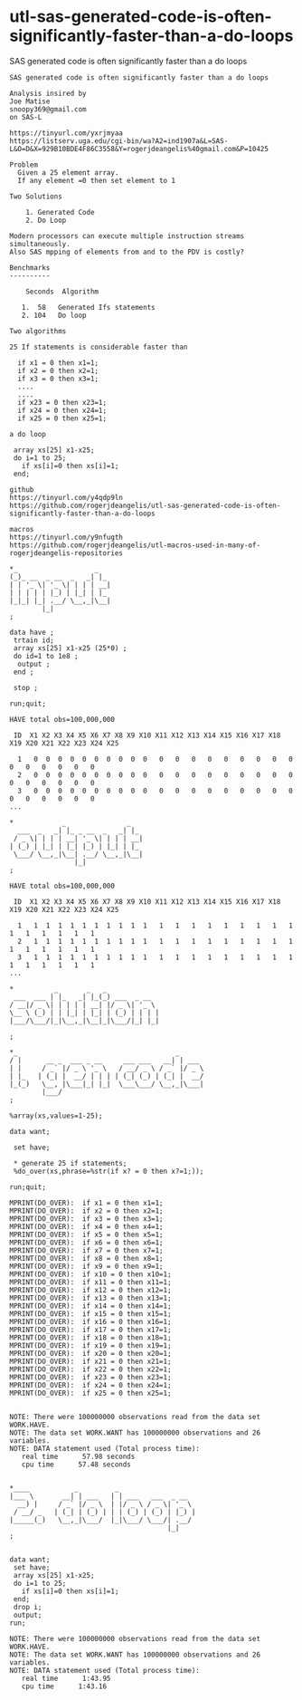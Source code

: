 # utl-sas-generated-code-is-often-significantly-faster-than-a-do-loops
SAS generated code is often significantly faster than a do loops

    SAS generated code is often significantly faster than a do loops                                                             
                                                                                                                                 
    Analysis insired by                                                                                                          
    Joe Matise                                                                                                                   
    snoopy369@gmail.com                                                                                                          
    on SAS-L  
                                                                                                                     
    https://tinyurl.com/yxrjmyaa                                                                                           
    https://listserv.uga.edu/cgi-bin/wa?A2=ind1907a&L=SAS-L&O=D&X=929B10BDE4F86C3558&Y=rogerjdeangelis%40gmail.com&P=10425 
                                                                                                                                                                                                                                                     
    Problem                                                                                                                      
      Given a 25 element array.                                                                                                  
      If any element =0 then set element to 1                                                                                    
                                                                                                                                 
    Two Solutions                                                                                                                
                                                                                                                                 
        1. Generated Code                                                                                                        
        2. Do Loop                                                                                                               
                                                                                                                                 
    Modern processors can execute multiple instruction streams simultaneously.                                                   
    Also SAS mpping of elements from and to the PDV is costly?                                                                   
                                                                                                                                 
    Benchmarks                                                                                                                   
    ----------                                                                                                                   
                                                                                                                                 
        Seconds  Algorithm                                                                                                       
                                                                                                                                 
       1.  58   Generated Ifs statements                                                                                         
       2. 104   Do loop                                                                                                          
                                                                                                                                 
    Two algorithms                                                                                                               
                                                                                                                                 
    25 If statements is considerable faster than                                                                                 
                                                                                                                                 
      if x1 = 0 then x1=1;                                                                                                       
      if x2 = 0 then x2=1;                                                                                                       
      if x3 = 0 then x3=1;                                                                                                       
      ....                                                                                                                       
      ....                                                                                                                       
      if x23 = 0 then x23=1;                                                                                                     
      if x24 = 0 then x24=1;                                                                                                     
      if x25 = 0 then x25=1;                                                                                                     
                                                                                                                                 
    a do loop                                                                                                                    
                                                                                                                                 
     array xs[25] x1-x25;                                                                                                        
     do i=1 to 25;                                                                                                               
       if xs[i]=0 then xs[i]=1;                                                                                                  
     end;                                                                                                                        
                                                                                                                                 
    github                                                                                                                       
    https://tinyurl.com/y4qdp9ln                                                                                                 
    https://github.com/rogerjdeangelis/utl-sas-generated-code-is-often-significantly-faster-than-a-do-loops                      
                                                                                                                                 
    macros                                                                                                                       
    https://tinyurl.com/y9nfugth                                                                                                 
    https://github.com/rogerjdeangelis/utl-macros-used-in-many-of-rogerjdeangelis-repositories                                   
                                                                                                                                 
    *_                   _                                                                                                       
    (_)_ __  _ __  _   _| |_                                                                                                     
    | | '_ \| '_ \| | | | __|                                                                                                    
    | | | | | |_) | |_| | |_                                                                                                     
    |_|_| |_| .__/ \__,_|\__|                                                                                                    
            |_|                                                                                                                  
    ;                                                                                                                            
                                                                                                                                 
    data have ;                                                                                                                  
     trtain id;                                                                                                                  
     array xs[25] x1-x25 (25*0) ;                                                                                                
     do id=1 to 1e8 ;                                                                                                            
      output ;                                                                                                                   
     end ;                                                                                                                       
                                                                                                                                 
     stop ;                                                                                                                      
                                                                                                                                 
    run;quit;                                                                                                                    
                                                                                                                                 
    HAVE total obs=100,000,000                                                                                                   
                                                                                                                                 
     ID  X1 X2 X3 X4 X5 X6 X7 X8 X9 X10 X11 X12 X13 X14 X15 X16 X17 X18 X19 X20 X21 X22 X23 X24 X25                              
                                                                                                                                 
      1   0  0  0  0  0  0  0  0  0  0   0   0   0   0   0   0   0   0   0   0   0   0   0   0   0                               
      2   0  0  0  0  0  0  0  0  0  0   0   0   0   0   0   0   0   0   0   0   0   0   0   0   0                               
      3   0  0  0  0  0  0  0  0  0  0   0   0   0   0   0   0   0   0   0   0   0   0   0   0   0                               
    ...                                                                                                                          
                                                                                                                                 
    *            _               _                                                                                               
      ___  _   _| |_ _ __  _   _| |_                                                                                             
     / _ \| | | | __| '_ \| | | | __|                                                                                            
    | (_) | |_| | |_| |_) | |_| | |_                                                                                             
     \___/ \__,_|\__| .__/ \__,_|\__|                                                                                            
                    |_|                                                                                                          
    ;                                                                                                                            
                                                                                                                                 
    HAVE total obs=100,000,000                                                                                                   
                                                                                                                                 
     ID  X1 X2 X3 X4 X5 X6 X7 X8 X9 X10 X11 X12 X13 X14 X15 X16 X17 X18 X19 X20 X21 X22 X23 X24 X25                              
                                                                                                                                 
      1   1  1  1  1  1  1  1  1  1  1   1   1   1   1   1   1   1   1   1   1   1   1   1   1   1                               
      2   1  1  1  1  1  1  1  1  1  1   1   1   1   1   1   1   1   1   1   1   1   1   1   1   1                               
      3   1  1  1  1  1  1  1  1  1  1   1   1   1   1   1   1   1   1   1   1   1   1   1   1   1                               
    ...                                                                                                                          
                                                                                                                                 
    *          _       _   _                                                                                                     
     ___  ___ | |_   _| |_(_) ___  _ __                                                                                          
    / __|/ _ \| | | | | __| |/ _ \| '_ \                                                                                         
    \__ \ (_) | | |_| | |_| | (_) | | | |                                                                                        
    |___/\___/|_|\__,_|\__|_|\___/|_| |_|                                                                                        
                                                                                                                                 
    ;                                                                                                                            
                                                                                                                                 
    *_                                       _                                                                                   
    / |      __ _  ___ _ __     ___ ___   __| | ___                                                                              
    | |     / _` |/ _ \ '_ \   / __/ _ \ / _` |/ _ \                                                                             
    | |_   | (_| |  __/ | | | | (_| (_) | (_| |  __/                                                                             
    |_(_)   \__, |\___|_| |_|  \___\___/ \__,_|\___|                                                                             
            |___/                                                                                                                
    ;                                                                                                                            
                                                                                                                                 
    %array(xs,values=1-25);                                                                                                      
                                                                                                                                 
    data want;                                                                                                                   
                                                                                                                                 
     set have;                                                                                                                   
                                                                                                                                 
     * generate 25 if statements;                                                                                                
     %do_over(xs,phrase=%str(if x? = 0 then x?=1;));                                                                             
                                                                                                                                 
    run;quit;                                                                                                                    
                                                                                                                                 
    MPRINT(DO_OVER):  if x1 = 0 then x1=1;                                                                                       
    MPRINT(DO_OVER):  if x2 = 0 then x2=1;                                                                                       
    MPRINT(DO_OVER):  if x3 = 0 then x3=1;                                                                                       
    MPRINT(DO_OVER):  if x4 = 0 then x4=1;                                                                                       
    MPRINT(DO_OVER):  if x5 = 0 then x5=1;                                                                                       
    MPRINT(DO_OVER):  if x6 = 0 then x6=1;                                                                                       
    MPRINT(DO_OVER):  if x7 = 0 then x7=1;                                                                                       
    MPRINT(DO_OVER):  if x8 = 0 then x8=1;                                                                                       
    MPRINT(DO_OVER):  if x9 = 0 then x9=1;                                                                                       
    MPRINT(DO_OVER):  if x10 = 0 then x10=1;                                                                                     
    MPRINT(DO_OVER):  if x11 = 0 then x11=1;                                                                                     
    MPRINT(DO_OVER):  if x12 = 0 then x12=1;                                                                                     
    MPRINT(DO_OVER):  if x13 = 0 then x13=1;                                                                                     
    MPRINT(DO_OVER):  if x14 = 0 then x14=1;                                                                                     
    MPRINT(DO_OVER):  if x15 = 0 then x15=1;                                                                                     
    MPRINT(DO_OVER):  if x16 = 0 then x16=1;                                                                                     
    MPRINT(DO_OVER):  if x17 = 0 then x17=1;                                                                                     
    MPRINT(DO_OVER):  if x18 = 0 then x18=1;                                                                                     
    MPRINT(DO_OVER):  if x19 = 0 then x19=1;                                                                                     
    MPRINT(DO_OVER):  if x20 = 0 then x20=1;                                                                                     
    MPRINT(DO_OVER):  if x21 = 0 then x21=1;                                                                                     
    MPRINT(DO_OVER):  if x22 = 0 then x22=1;                                                                                     
    MPRINT(DO_OVER):  if x23 = 0 then x23=1;                                                                                     
    MPRINT(DO_OVER):  if x24 = 0 then x24=1;                                                                                     
    MPRINT(DO_OVER):  if x25 = 0 then x25=1;                                                                                     
                                                                                                                                 
                                                                                                                                 
    NOTE: There were 100000000 observations read from the data set WORK.HAVE.                                                    
    NOTE: The data set WORK.WANT has 100000000 observations and 26 variables.                                                    
    NOTE: DATA statement used (Total process time):                                                                              
       real time      57.98 seconds                                                                                              
       cpu time      57.48 seconds                                                                                               
                                                                                                                                 
                                                                                                                                 
    *____           _         _                                                                                                  
    |___ \       __| | ___   | | ___   ___  _ __                                                                                 
      __) |     / _` |/ _ \  | |/ _ \ / _ \| '_ \                                                                                
     / __/ _   | (_| | (_) | | | (_) | (_) | |_) |                                                                               
    |_____(_)   \__,_|\___/  |_|\___/ \___/| .__/                                                                                
                                           |_|                                                                                   
    ;                                                                                                                            
                                                                                                                                 
                                                                                                                                 
    data want;                                                                                                                   
     set have;                                                                                                                   
     array xs[25] x1-x25;                                                                                                        
     do i=1 to 25;                                                                                                               
       if xs[i]=0 then xs[i]=1;                                                                                                  
     end;                                                                                                                        
     drop i;                                                                                                                     
     output;                                                                                                                     
    run;                                                                                                                         
                                                                                                                                 
    NOTE: There were 100000000 observations read from the data set WORK.HAVE.                                                    
    NOTE: The data set WORK.WANT has 100000000 observations and 26 variables.                                                    
    NOTE: DATA statement used (Total process time):                                                                              
       real time      1:43.95                                                                                                    
       cpu time      1:43.16                                                                                                     
                                                                                                                                 
                                                                                                                                 
